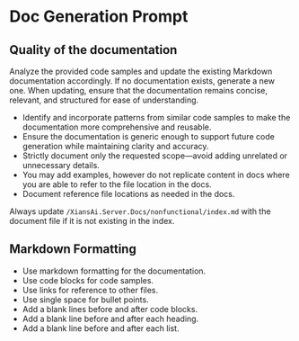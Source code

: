 # Doc Generation Prompt

## Quality of the documentation

Analyze the provided code samples and update the existing Markdown documentation accordingly. If no documentation exists, generate a new one. When updating, ensure that the documentation remains concise, relevant, and structured for ease of understanding.

- Identify and incorporate patterns from similar code samples to make the documentation more comprehensive and reusable.
- Ensure the documentation is generic enough to support future code generation while maintaining clarity and accuracy.
- Strictly document only the requested scope—avoid adding unrelated or unnecessary details.
- You may add examples, however do not replicate content in docs where you are able to refer to the file location in the docs.
- Document reference file locations as needed in the docs.

Always update `/XiansAi.Server.Docs/nonfunctional/index.md` with the document file if it is not existing in the index.

## Markdown Formatting

- Use markdown formatting for the documentation.
- Use code blocks for code samples.
- Use links for reference to other files.
- Use single space for bullet points.
- Add a blank lines before and after code blocks.
- Add a blank line before and after each heading.
- Add a blank line before and after each list.
